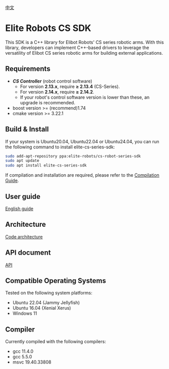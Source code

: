 [中文](./README.cn.md)
# Elite Robots CS SDK

This SDK is a C++ library for Elibot Robots' CS series robotic arms. With this library, developers can implement C++-based drivers to leverage the versatility of Elibot CS series robotic arms for building external applications.

## Requirements
- ***CS Controller*** (robot control software)  
    - For version **2.13.x**, require **≥ 2.13.4** (CS-Series).  
    - For version **2.14.x**, require **≥ 2.14.2**.  
    - If your robot's control software version is lower than these, an upgrade is recommended.
- boost version >= (recommend)1.74
- cmake version >= 3.22.1

## Build & Install
If your system is Ubuntu20.04, Ubuntu22.04 or Ubuntu24.04, you can run the following command to install elite-cs-series-sdk:
```bash
sudo add-apt-repository ppa:elite-robots/cs-robot-series-sdk
sudo apt update
sudo apt install elite-cs-series-sdk
```

If compilation and installation are required, please refer to the [Compilation Guide](./doc/BuildGuide/BuildGuide.en.md). 

## User guide
[English guide](./doc/UserGuide/en/UserGuide.en.md)

## Architecture
[Code architecture](./doc/Architecture/Arch.en.md)

## API document
[API](./doc/API/en/API.en.md)

## Compatible Operating Systems
Tested on the following system platforms:

 * Ubuntu 22.04 (Jammy Jellyfish)
 * Ubuntu 16.04 (Xenial Xerus)
 * Windows 11

## Compiler
Currently compiled with the following compilers:

 * gcc 11.4.0
 * gcc 5.5.0
 * msvc 19.40.33808